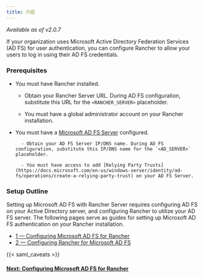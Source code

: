 ```yaml
---
title: 介绍
---
```


_Available as of v2.0.7_

If your organization uses Microsoft Active Directory Federation Services (AD FS) for user authentication, you can configure Rancher to allow your users to log in using their AD FS credentials.

### Prerequisites

* You must have Rancher installed.

  + Obtain your Rancher Server URL. During AD FS configuration, substitute this URL for the `<RANCHER_SERVER>` placeholder.

  + You must have a global administrator account on your Rancher installation.

* You must have a [Microsoft AD FS Server](https://docs.microsoft.com/en-us/windows-server/identity/active-directory-federation-services) configured.

      	- Obtain your AD FS Server IP/DNS name. During AD FS configuration, substitute this IP/DNS name for the `<AD_SERVER>` placeholder.

      	- You must have access to add [Relying Party Trusts](https://docs.microsoft.com/en-us/windows-server/identity/ad-fs/operations/create-a-relying-party-trust) on your AD FS Server.

### Setup Outline

Setting up Microsoft AD FS with Rancher Server requires configuring AD FS on your Active Directory server, and configuring Rancher to utilize your AD FS server. The following pages serve as guides for setting up Microsoft AD FS authentication on your Rancher installation.

* [1 — Configuring Microsoft AD FS for Rancher](/docs/admin-settings/authentication/microsoft-adfs/microsoft-adfs-setup)
* [2 — Configuring Rancher for Microsoft AD FS](/docs/admin-settings/authentication/microsoft-adfs/rancher-adfs-setup)

{{< saml_caveats >}}

#### [Next: Configuring Microsoft AD FS for Rancher](/docs/admin-settings/authentication/microsoft-adfs/microsoft-adfs-setup)

